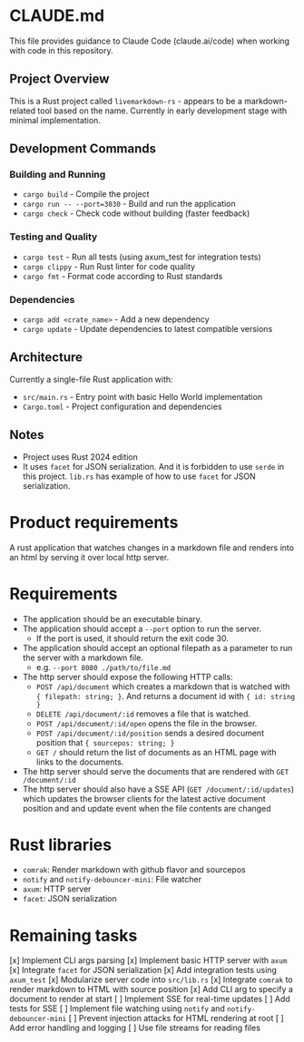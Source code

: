 # CLAUDE.md

This file provides guidance to Claude Code (claude.ai/code) when working with code in this repository.


## Project Overview

This is a Rust project called `livemarkdown-rs` - appears to be a markdown-related tool based on the name. Currently in early development stage with minimal implementation.

## Development Commands

### Building and Running
- `cargo build` - Compile the project
- `cargo run -- --port=3030` - Build and run the application
- `cargo check` - Check code without building (faster feedback)

### Testing and Quality
- `cargo test` - Run all tests (using axum_test for integration tests)
- `cargo clippy` - Run Rust linter for code quality
- `cargo fmt` - Format code according to Rust standards

### Dependencies
- `cargo add <crate_name>` - Add a new dependency
- `cargo update` - Update dependencies to latest compatible versions

## Architecture

Currently a single-file Rust application with:
- `src/main.rs` - Entry point with basic Hello World implementation
- `Cargo.toml` - Project configuration and dependencies

## Notes

- Project uses Rust 2024 edition
- It uses `facet` for JSON serialization. And it is forbidden to use `serde` in this project. `lib.rs` has example of how to use `facet` for JSON serialization.

# Product requirements
A rust application that watches changes in a markdown file and renders into an html by serving it over local http server.

# Requirements

- The application should be an executable binary.
- The application should accept a `--port` option to run the server.
    - If the port is used, it should return the exit code 30.
- The application should accept an optional filepath as a parameter to run the server with a markdown file.
    - e.g. `--port 8080 ./path/to/file.md`
- The http server should expose the following HTTP calls:
    - `POST /api/document` which creates a markdown that is watched with `{ filepath: string; }`. And returns a document id with `{ id: string }`
    - `DELETE /api/document/:id` removes a file that is watched.
    - `POST /api/document/:id/open` opens the file in the browser.
    - `POST /api/document/:id/position` sends a desired document position that `{ sourcepos: string; }`
    - `GET /` should return the list of documents as an HTML page with links to the documents.
- The http server should serve the documents that are rendered with `GET /document/:id`
- The http server should also have a SSE API (`GET /document/:id/updates`) which updates the browser clients for the latest active document position and and update event when the file contents are changed

# Rust libraries

- `comrak`: Render markdown with github flavor and sourcepos
- `notify` and `notify-debouncer-mini`: File watcher
- `axum`: HTTP server
- `facet`: JSON serialization

# Remaining tasks

[x] Implement CLI args parsing
[x] Implement basic HTTP server with `axum`
[x] Integrate `facet` for JSON serialization
[x] Add integration tests using `axum_test`
[x] Modularize server code into `src/lib.rs`
[x] Integrate `comrak` to render markdown to HTML with source position
[x] Add CLI arg to specify a document to render at start
[ ] Implement SSE for real-time updates
[ ] Add tests for SSE
[ ] Implement file watching using `notify` and `notify-debouncer-mini`
[ ] Prevent injection attacks for HTML rendering at root
[ ] Add error handling and logging
[ ] Use file streams for reading files
